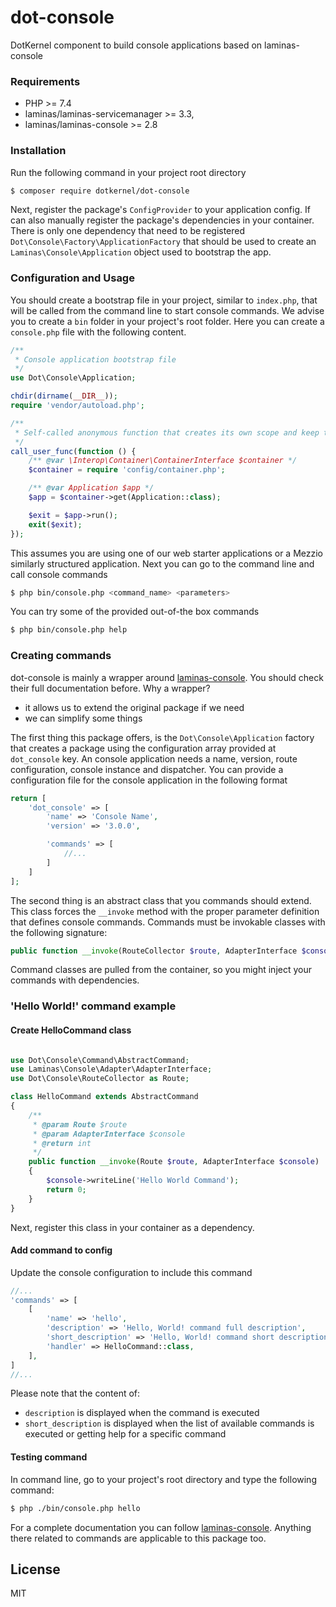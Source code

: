 # dot-console

DotKernel component to build console applications based on laminas-console

### Requirements
- PHP >= 7.4
- laminas/laminas-servicemanager >= 3.3,
- laminas/laminas-console >= 2.8


### Installation
Run the following command in your project root directory
```bash
$ composer require dotkernel/dot-console
```

Next, register the package's `ConfigProvider` to your application config. If can also manually register the package's dependencies in your container. There is only one dependency that need to be registered `Dot\Console\Factory\ApplicationFactory` that should be used to create an `Laminas\Console\Application` object used to bootstrap the app.

### Configuration and Usage
You should create a bootstrap file in your project, similar to `index.php`, that will be called from the command line to start console commands. We advise you to create a `bin` folder in your project's root folder. Here you can create a `console.php` file with the following content.
```php
/**
 * Console application bootstrap file
 */
use Dot\Console\Application;

chdir(dirname(__DIR__));
require 'vendor/autoload.php';

/**
 * Self-called anonymous function that creates its own scope and keep the global namespace clean.
 */
call_user_func(function () {
    /** @var \Interop\Container\ContainerInterface $container */
    $container = require 'config/container.php';

    /** @var Application $app */
    $app = $container->get(Application::class);

    $exit = $app->run();
    exit($exit);
});
```

This assumes you are using one of our web starter applications or a Mezzio similarly structured application.
Next you can go to the command line and call console commands

```bash
$ php bin/console.php <command_name> <parameters>
```

You can try some of the provided out-of-the box commands
```bash
$ php bin/console.php help
```

### Creating commands

dot-console is mainly a wrapper around [laminas-console](https://github.com/laminas/laminas-console). You should check their full documentation before.
Why a wrapper?
* it allows us to extend the original package if we need
* we can simplify some things

The first thing this package offers, is the `Dot\Console\Application` factory that creates a package using the configuration array provided at `dot_console` key. An console application needs a name, version, route configuration, console instance and dispatcher.
You can provide a configuration file for the console application in the following format
```php
return [
    'dot_console' => [
        'name' => 'Console Name',
        'version' => '3.0.0',

        'commands' => [
            //...
        ]
    ]
];
```
The second thing is an abstract class that you commands should extend. This class forces the `__invoke` method with the proper parameter definition that defines console commands.
Commands must be invokable classes with the following signature:
```php
public function __invoke(RouteCollector $route, AdapterInterface $console)
```

Command classes are pulled from the container, so you might inject your commands with dependencies.

### 'Hello World!' command example
#### Create HelloCommand class

```php

use Dot\Console\Command\AbstractCommand;
use Laminas\Console\Adapter\AdapterInterface;
use Dot\Console\RouteCollector as Route;

class HelloCommand extends AbstractCommand
{
    /**
     * @param Route $route
     * @param AdapterInterface $console
     * @return int
     */
    public function __invoke(Route $route, AdapterInterface $console)
    {
        $console->writeLine('Hello World Command');
        return 0;
    }
}
```

Next, register this class in your container as a dependency.

#### Add command to config 
Update the console configuration to include this command
```php
//...
'commands' => [
    [
        'name' => 'hello',
        'description' => 'Hello, World! command full description',
        'short_description' => 'Hello, World! command short description',
        'handler' => HelloCommand::class,
    ],
]
//...
```
Please note that the content of:
- `description` is displayed when the command is executed
- `short_description` is displayed when the list of available commands is executed or getting help for a specific command

#### Testing command 
In command line, go to your project's root directory and type the following command:
```bash
$ php ./bin/console.php hello
```

For a complete documentation you can follow  [laminas-console](https://github.com/laminas/laminas-console). Anything there related to commands are applicable to this package too.

## License
MIT
